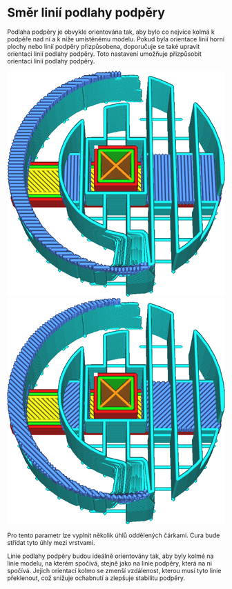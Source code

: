 Směr linií podlahy podpěry
====
Podlaha podpěry je obvykle orientována tak, aby bylo co nejvíce kolmá k podpěře nad ní a k níže umístěnému modelu. Pokud byla orientace linií horní plochy nebo linií podpěry přizpůsobena, doporučuje se také upravit orientaci linií podlahy podpěry. Toto nastavení umožňuje přizpůsobit orientaci linií podlahy podpěry.

![Linie střechy i podlahy mají sklon 0° a 90°](../../../articles/images/support_interface_angles_0.png)
![Linie střechy i podlahy mají sklon 45° a 135°](../../../articles/images/support_interface_angles_45.png)

Pro tento parametr lze vyplnit několik úhlů oddělených čárkami. Cura bude střídat tyto úhly mezi vrstvami.

Linie podlahy podpěry budou ideálně orientovány tak, aby byly kolmé na linie modelu, na kterém spočívá, stejně jako na linie podpěry, která na ni spočívá. Jejich orientací kolmo se zmenší vzdálenost, kterou musí tyto linie překlenout, což snižuje ochabnutí a zlepšuje stabilitu podpěry.
